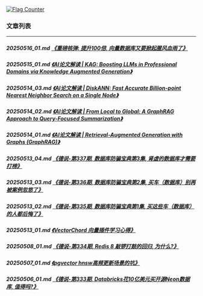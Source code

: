 <a rel="nofollow" href="http://info.flagcounter.com/h9V1"  ><img src="http://s03.flagcounter.com/count/h9V1/bg_FFFFFF/txt_000000/border_CCCCCC/columns_2/maxflags_12/viewers_0/labels_0/pageviews_0/flags_0/"  alt="Flag Counter"  border="0"  ></a>  
  
### 文章列表  
----  
##### 20250516_01.md   [《重磅核弹: 提升100倍, 向量数据库又要掀起腥风血雨了》](20250516_01.md)  
##### 20250515_01.md   [《AI论文解读 | KAG: Boosting LLMs in Professional Domains via Knowledge Augmented Generation》](20250515_01.md)  
##### 20250514_03.md   [《AI论文解读 | DiskANN: Fast Accurate Billion-point Nearest Neighbor Search on a Single Node》](20250514_03.md)  
##### 20250514_02.md   [《AI论文解读 | From Local to Global: A GraphRAG Approach to Query-Focused Summarization》](20250514_02.md)  
##### 20250514_01.md   [《AI论文解读 | Retrieval-Augmented Generation with Graphs (GraphRAG)》](20250514_01.md)  
##### 20250513_04.md   [《德说-第337期, 数据库防骗宝典第3集, 肾虚的数据库才需要打榜》](20250513_04.md)  
##### 20250513_03.md   [《德说-第336期, 数据库防骗宝典第2集, 买车（数据库）别再被案例忽悠了》](20250513_03.md)  
##### 20250513_02.md   [《德说-第335期, 数据库防骗宝典第1集, 买这些车（数据库）的人都后悔了》](20250513_02.md)  
##### 20250513_01.md   [《VectorChord 向量插件学习心得》](20250513_01.md)  
##### 20250508_01.md   [《德说-第334期, Redis 8 敲锣打鼓的回归, 为什么?》](20250508_01.md)  
##### 20250507_01.md   [《pgvector hnsw高频更新场景的坑》](20250507_01.md)  
##### 20250506_01.md   [《德说-第333期, Databricks花10亿美元买开源Neon数据库, 值得吗?》](20250506_01.md)  

